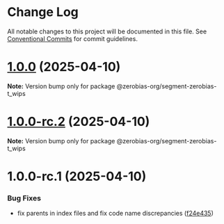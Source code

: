 # Change Log

All notable changes to this project will be documented in this file.
See [Conventional Commits](https://conventionalcommits.org) for commit guidelines.

# [1.0.0](https://github.com/zerobias-org/segment/compare/@zerobias-org/segment-zerobias-t_wips@1.0.0-rc.2...@zerobias-org/segment-zerobias-t_wips@1.0.0) (2025-04-10)

**Note:** Version bump only for package @zerobias-org/segment-zerobias-t_wips





# [1.0.0-rc.2](https://github.com/zerobias-org/segment/compare/@zerobias-org/segment-zerobias-t_wips@1.0.0-rc.1...@zerobias-org/segment-zerobias-t_wips@1.0.0-rc.2) (2025-04-10)

**Note:** Version bump only for package @zerobias-org/segment-zerobias-t_wips





# 1.0.0-rc.1 (2025-04-10)


### Bug Fixes

* fix parents in index files and fix code name discrepancies ([f24e435](https://github.com/zerobias-org/segment/commit/f24e4352453caaa05074cc6bb66ee8ed21a4f11d))
